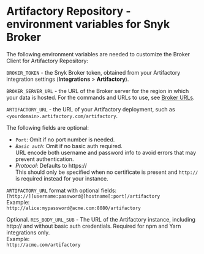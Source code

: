 # Artifactory Repository - environment variables for Snyk Broker

The following environment variables are needed to customize the Broker Client for Artifactory Repository:

`BROKER_TOKEN` - the Snyk Broker token, obtained from your Artifactory integration settings (**Integrations** > **Artifactory**).

`BROKER_SERVER_URL` - the URL of the Broker server for the region in which your data is hosted. For the commands and URLs to use, see [Broker URLs](../../../../../../snyk-data-and-governance/regional-hosting-and-data-residency.md#broker-server-urls).

`ARTIFACTORY_URL` - the URL of your Artifactory deployment, such as `<yourdomain>.artifactory.com/artifactory`.

The following fields are optional:

* `Port`: Omit if no port number is needed.
* _`Basic auth`_: Omit if no basic auth required.\
  URL encode both username and password info to avoid errors that may prevent authentication.
* _Protocol_: Defaults to https://\
  This should only be specified when no certificate is present and `http://` is required instead for your instance.

`ARTIFACTORY_URL` format with optional fields:\
`[http://][username:password@]hostname[:port]/artifactory`\
Example:\
`http://alice:mypassword@acme.com:8080/artifactory`

Optional. `RES_BODY_URL_SUB` - The URL of the Artifactory instance, including http:// and without basic auth credentials. Required for npm and Yarn integrations only.\
Example:\
`http://acme.com/artifactory`
